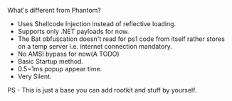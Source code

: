 What's different from Phantom?
* Uses Shellcode Injection instead of reflective loading.
* Supports only .NET payloads for now.
* The Bat obfuscation doesn't read for ps1 code from itself rather stores on a temp server i.e. internet connection mandatory.
* No AMSI bypass for now(A TODO)
* Basic Startup method.
* 0.5~1ms popup appear time.
* Very Silent.

PS - This is just a base you can add rootkit and stuff by yourself.
